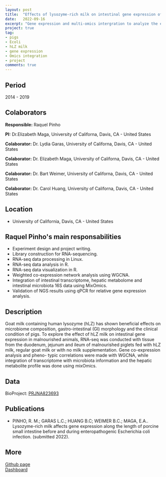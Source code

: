 ```yaml
---
layout: post
title:  "Effects of lysozyme-rich milk on intestinal gene expression of malnourished piglets challenged with _E.coli_"
date:   2022-09-16
excerpt: "Gene expression and multi-omics intergration to analyze the effect of hLZ-rich milk supplementation on malanourished piglets before and after infection."
project: true
tag:
- pigs 
- Ecoli
- hLZ milk
- gene expression
- Omics integration
- project
comments: true
---
```

  
## Period 
  
2014 - 2019

## Colaborators

**Responsible:** Raquel Pinho 

**PI:** Dr.Elizabeth Maga, University of Californa, Davis, CA - United States

**Colaborator:** Dr. Lydia Garas, University of Californa, Davis, CA - United States

**Colaborator:** Dr. Elizabeth Maga, University of Californa, Davis, CA - United States

**Colaborator:** Dr. Bart Weimer, University of Californa, Davis, CA - United States

**Colaborator:** Dr. Carol Huang, University of Californa, Davis, CA - United States

## Location

* University of California, Davis, CA - United States

## Raquel Pinho's main responsabilities

* Experiment design and project writing.
* Library construction for RNA-sequencing.
* RNA-seq data processing in Linux.
* RNA-seq data analysis in R.
* RNA-seq data visualization in R.
* Weighted co-expression network analysis using WGCNA.
* Integration of intestinal transcriptome, hepatic metabolome and intestinal
microbiota 16S data using MixOmics.
* Validation of NGS results using qPCR for relative gene expression analysis.

## Description 

Goat milk containing human lysozyme (hLZ) has shown beneficial effects on microbiome composition, gastro-intestinal (GI) morphology and the clinical condition of pigs. To explore the effect of hLZ milk on intestinal gene expression in malnourished animals, RNA-seq was conducted with tissue from the duodenum, jejunum and ileum of malnourished piglets fed with hLZ milk, regular goat milk or with no milk supplementation. Gene co-expression analysis and pheno- typic correlations were made with WGCNA, while integration of transcriptome with microbiota information and the hepatic metabolite profile was done using mixOmics. 

## Data 

BioProject: [PRJNA823693](https://www.ncbi.nlm.nih.gov/bioproject/?term=PRJNA823693)

## Publications

* PINHO, R. M.; GARAS L.C.; HUANG B.C; WEIMER B.C.; MAGA, E.A.. Lysozyme-rich milk affects gene expression along the
length of porcine small intestine before and during enteropathogenic Escherichia coli infection. (submitted 2022).

## More

<div markdown="0"><a href="https://github.com/RaquelPinho/" class="btn">Github page</a></div>
<div markdown="0"><a href="mhlz_dashboard.html" class="btn">Dashboard</a></div>